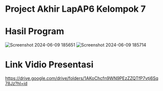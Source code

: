 # Project Akhir LapAP6 Kelompok 7

# Hasil Program

![Screenshot 2024-06-09 185651](https://github.com/goncang1512/Project_Akhir_LapAP6_Kelompok_7/assets/132435801/2195271a-52b0-4d4e-ba58-4875e3995f6a)
![Screenshot 2024-06-09 185714](https://github.com/goncang1512/Project_Akhir_LapAP6_Kelompok_7/assets/132435801/d79b0f8c-b72c-49d9-afc7-9244d413bd26)

# Link Vidio Presentasi

https://drive.google.com/drive/folders/1AKoChcfn9WN9PEzZZQTfP7vtj6Sq78Jz?hl=id
